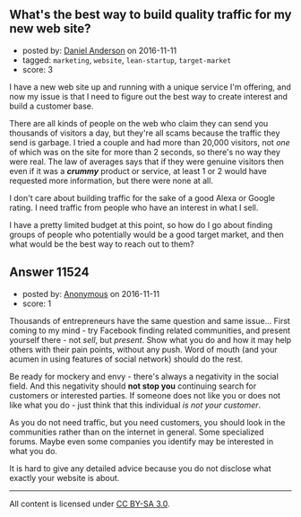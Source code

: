 ## What's the best way to build quality traffic for my new web site?

- posted by: [Daniel Anderson](https://stackexchange.com/users/8398759/daniel-anderson) on 2016-11-11
- tagged: `marketing`, `website`, `lean-startup`, `target-market`
- score: 3

I have a new web site up and running with a unique service I'm offering, and now my issue is that I need to figure out the best way to create interest and build a customer base.

There are all kinds of people on the web who claim they can send you thousands of visitors a day, but they're all scams because the traffic they send is garbage.  I tried a couple and had more than 20,000 visitors, not *one* of which was on the site for more than 2 seconds, so there's no way they were real.  The law of averages says that if they were genuine visitors then even if it was a ***crummy*** product or service, at least 1 or 2 would have requested more information, but there were none at all.  

I don't care about building traffic for the sake of a good Alexa or Google rating.  I need traffic from people who have an interest in what I sell.  

I have a pretty limited budget at this point, so how do I go about finding groups of people who potentially would be a good target market, and then what would be the best way to reach out to them?


## Answer 11524

- posted by: [Anonymous](https://stackexchange.com/users/1584111/anonymous) on 2016-11-11
- score: 1

Thousands of entrepreneurs have the same question and same issue... First coming to my mind - try Facebook finding related communities, and present yourself there - not *sell*, but *present*. Show what you do and how it may help others with their pain points, without any push. Word of mouth (and your acumen in using features of social network) should do the rest.

Be ready for mockery and envy - there's always a negativity in the social field. And this negativity should **not stop you** continuing search for customers or interested parties. If someone does not like you or does not like what you do - just think that this individual *is not your customer*.

As you do not need traffic, but you need customers, you should look in the communities rather than on the internet in general. Some specialized forums. Maybe even some companies you identify may be interested in what you do.

It is hard to give any detailed advice because you do not disclose what exactly your website is about.



---

All content is licensed under [CC BY-SA 3.0](https://creativecommons.org/licenses/by-sa/3.0/).
